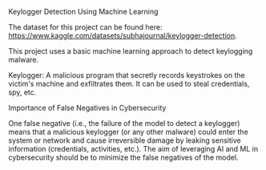 Keylogger Detection Using Machine Learning

The dataset for this project can be found here: https://www.kaggle.com/datasets/subhajournal/keylogger-detection.

This project uses a basic machine learning approach to detect keylogging malware.

Keylogger: A malicious program that secretly records keystrokes on the victim's machine and exfiltrates them. It can be used to steal credentials, spy, etc.

Importance of False Negatives in Cybersecurity

One false negative (i.e., the failure of the model to detect a keylogger) means that a malicious keylogger (or any other malware) could enter the system or network and cause irreversible damage by leaking sensitive information (credentials, activities, etc.).
The aim of leveraging AI and ML in cybersecurity should be to minimize the false negatives of the model.
